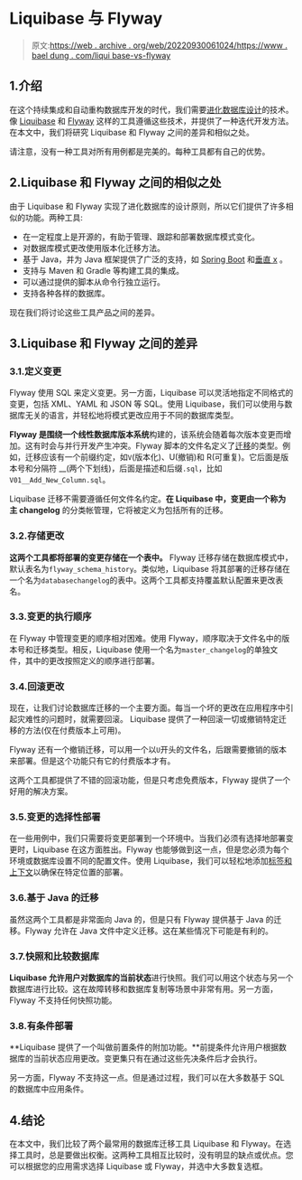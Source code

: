 # Liquibase 与 Flyway

> 原文:[https://web . archive . org/web/20220930061024/https://www . bael dung . com/liqui base-vs-flyway](https://web.archive.org/web/20220930061024/https://www.baeldung.com/liquibase-vs-flyway)

## 1.介绍

在这个持续集成和自动重构数据库开发的时代，我们需要[进化数据库设计](https://web.archive.org/web/20220707143806/https://martinfowler.com/articles/evodb.html)的技术。像 [Liquibase](/web/20220707143806/https://www.baeldung.com/liquibase-refactor-schema-of-java-app) 和 [Flyway](/web/20220707143806/https://www.baeldung.com/database-migrations-with-flyway) 这样的工具遵循这些技术，并提供了一种迭代开发方法。在本文中，我们将研究 Liquibase 和 Flyway 之间的差异和相似之处。

请注意，没有一种工具对所有用例都是完美的。每种工具都有自己的优势。

## 2.Liquibase 和 Flyway 之间的相似之处

由于 Liquibase 和 Flyway 实现了进化数据库的设计原则，所以它们提供了许多相似的功能。两种工具:

*   在一定程度上是开源的，有助于管理、跟踪和部署数据库模式变化。
*   对数据库模式更改使用版本化迁移方法。
*   基于 Java，并为 Java 框架提供了广泛的支持，如 [Spring Boot](/web/20220707143806/https://www.baeldung.com/spring-boot) 和[垂直 x](/web/20220707143806/https://www.baeldung.com/vertx) 。
*   支持与 Maven 和 Gradle 等构建工具的集成。
*   可以通过提供的脚本从命令行独立运行。
*   支持各种各样的数据库。

现在我们将讨论这些工具产品之间的差异。

## 3.Liquibase 和 Flyway 之间的差异

### 3.1.定义变更

Flyway 使用 SQL 来定义变更。另一方面，Liquibase 可以灵活地指定不同格式的变更，包括 XML、YAML 和 JSON 等 SQL。使用 Liquibase，我们可以使用与数据库无关的语言，并轻松地将模式更改应用于不同的数据库类型。

**Flyway 是围绕一个线性数据库版本系统**构建的，该系统会随着每次版本变更而增加。这有时会与并行开发产生冲突。Flyway 脚本的文件名定义了[迁移](https://web.archive.org/web/20220707143806/https://flywaydb.org/documentation/concepts/migrations.html)的类型。例如，迁移应该有一个前缀约定，如`V`(版本化)、U(撤销)和 R(可重复)。它后面是版本号和分隔符 __(两个下划线)，后面是描述和后缀`.sql`，比如`V01__Add_New_Column.sql`。

Liquibase 迁移不需要遵循任何文件名约定。**在 Liquibase 中，变更由一个称为主 changelog** 的分类帐管理，它将被定义为包括所有的迁移。

### 3.2.存储更改

**这两个工具都将部署的变更存储在一个表中。** Flyway 迁移存储在数据库模式中，默认表名为`flyway_schema_history`。类似地，Liquibase 将其部署的迁移存储在一个名为`databasechangelog`的表中。这两个工具都支持覆盖默认配置来更改表名。

### 3.3.变更的执行顺序

在 Flyway 中管理变更的顺序相对困难。使用 Flyway，顺序取决于文件名中的版本号和迁移类型。相反，Liquibase 使用一个名为`master_changelog`的单独文件，其中的更改按照定义的顺序进行部署。

### 3.4.回滚更改

现在，让我们讨论数据库迁移的一个主要方面。每当一个坏的更改在应用程序中引起灾难性的问题时，就需要回滚。 Liquibase 提供了一种回滚一切或撤销特定迁移的方法(仅在付费版本上可用)。

Flyway 还有一个撤销迁移，可以用一个以`U`开头的文件名，后跟需要撤销的版本来部署。但是这个功能只有它的付费版本才有。

这两个工具都提供了不错的回滚功能，但是只考虑免费版本，Flyway 提供了一个好用的解决方案。

### 3.5.变更的选择性部署

在一些用例中，我们只需要将变更部署到一个环境中。当我们必须有选择地部署变更时，Liquibase 在这方面胜出。Flyway 也能够做到这一点，但是您必须为每个环境或数据库设置不同的配置文件。使用 Liquibase，我们可以轻松地添加[标签和上下文](https://web.archive.org/web/20220707143806/https://www.liquibase.com/blog/contexts-vs-labels?_ga=2.161326136.488045199.1647282742-629483959.1647282742)以确保在特定位置的部署。

### 3.6.基于 Java 的迁移

虽然这两个工具都是非常面向 Java 的，但是只有 Flyway 提供基于 Java 的迁移。Flyway 允许在 Java 文件中定义迁移。这在某些情况下可能是有利的。

### 3.7.快照和比较数据库

**Liquibase 允许用户对数据库的当前状态**进行快照。我们可以用这个状态与另一个数据库进行比较。这在故障转移和数据库复制等场景中非常有用。另一方面，Flyway 不支持任何快照功能。

### 3.8.有条件部署

**Liquibase 提供了一个叫做前置条件的附加功能。**前提条件允许用户根据数据库的当前状态应用更改。变更集只有在通过这些先决条件后才会执行。

另一方面，Flyway 不支持这一点。但是通过过程，我们可以在大多数基于 SQL 的数据库中应用条件。

## 4.结论

在本文中，我们比较了两个最常用的数据库迁移工具 Liquibase 和 Flyway。在选择工具时，总是要做出权衡。这两种工具相互比较时，没有明显的缺点或优点。您可以根据您的应用需求选择 Liquibase 或 Flyway，并选中大多数复选框。
